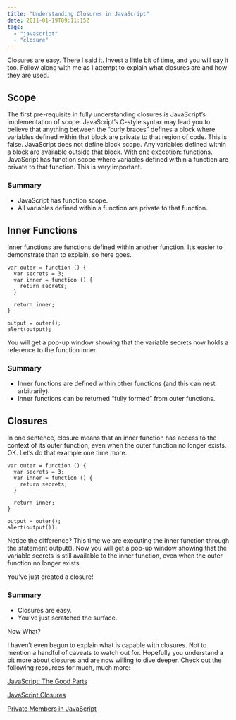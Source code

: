 ```yaml
---
title: "Understanding Closures in JavaScript" 
date: 2011-01-19T09:11:15Z
tags:
  - "javascript"
  - "closure"
---
```


Closures are easy. There I said it. Invest a little bit of time, and you will say it too. Follow along with me as I attempt to explain what closures are and how they are used.

<!--more-->

## Scope

The first pre-requisite in fully understanding closures is JavaScript’s implementation of scope. JavaScript’s C-style syntax may lead you to believe that anything between the “curly braces” defines a block where variables defined within that block are private to that region of code. This is false. JavaScript does not define block scope. Any variables defined within a block are available outside that block. With one exception: functions. JavaScript has function scope where variables defined within a function are private to that function. This is very important.

### Summary

*   JavaScript has function scope.
*   All variables defined within a function are private to that function.

## Inner Functions

Inner functions are functions defined within another function. It’s easier to demonstrate than to explain, so here goes.

    var outer = function () {
      var secrets = 3;
      var inner = function () {
        return secrets;
      }        
    
      return inner;
    }   
    
    output = outer();
    alert(output);

You will get a pop-up window showing that the variable secrets now holds a reference to the function inner.

### Summary

*   Inner functions are defined within other functions (and this can nest arbitrarily).
*   Inner functions can be returned “fully formed” from outer functions.

## Closures

In one sentence, closure means that an inner function has access to the context of its outer function, even when the outer function no longer exists. OK. Let’s do that example one time more.

    var outer = function () {
      var secrets = 3;
      var inner = function () {
        return secrets;
      }
    
      return inner;
    }
    
    output = outer();
    alert(output());

Notice the difference? This time we are executing the inner function through the statement output(). Now you will get a pop-up window showing that the variable secrets is still available to the inner function, even when the outer function no longer exists.

You’ve just created a closure!

### Summary

*   Closures are easy.
*   You’ve just scratched the surface.

Now What?

I haven’t even begun to explain what is capable with closures. Not to mention a handful of caveats to watch out for. Hopefully you understand a bit more about closures and are now willing to dive deeper. Check out the following resources for much, much more:

[JavaScript: The Good Parts][1]

[JavaScript Closures][2]

[Private Members in JavaScript][3]

 [1]: http://www.amazon.com/JavaScript-Good-Parts-Douglas-Crockford/dp/0596517742
 [2]: http://jibbering.com/faq/notes/closures/
 [3]: http://www.crockford.com/javascript/private.html
